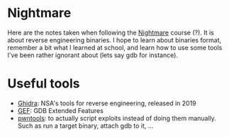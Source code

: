 # Nightmare

Here are the notes taken when following the [Nightmare](https://guyinatuxedo.github.io/index.html) course (?).
It is about reverse engineering binaries.
I hope to learn about binaries format, remember a bit what I learned at school, and learn how to use some tools I've been rather ignorant about (lets say gdb for instance).

# Useful tools

* [Ghidra](https://ghidra-sre.org/): NSA's tools for reverse engineering, released in 2019
* [GEF](https://github.com/hugsy/gef): GDB Extended Features
* [pwntools](https://pypi.org/project/pwntools/): to actually script exploits instead of doing them manually. Such as run a target binary, attach gdb to it, ...
